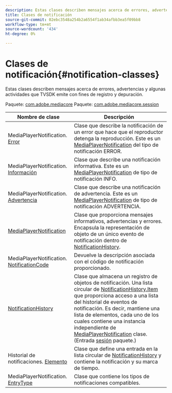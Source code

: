 ```yaml
---
description: Estas clases describen mensajes acerca de errores, advertencias y algunas actividades que TVSDK emite con fines de registro y depuración.
title: Clases de notificación
source-git-commit: 02ebc3548a254b2a6554f1ab34afbb3ea5f09bb8
workflow-type: tm+mt
source-wordcount: '434'
ht-degree: 0%

---
```


# Clases de notificación{#notification-classes}

Estas clases describen mensajes acerca de errores, advertencias y algunas actividades que TVSDK emite con fines de registro y depuración.

Paquete: [com.adobe.mediacore](https://help.adobe.com/en_US/primetime/api/psdk/javadoc_1.4/com/adobe/mediacore/package-summary.html)  Paquete: [com.adobe.mediacore.session](https://help.adobe.com/en_US/primetime/api/psdk/javadoc_1.4/com/adobe/mediacore/session/package-summary.html)

| Nombre de clase | Descripción |
|---|---|
| MediaPlayerNotification. [Error](https://help.adobe.com/en_US/primetime/api/psdk/javadoc_1.4/com/adobe/mediacore/MediaPlayerNotification.Error.html) | Clase que describe la notificación de un error que hace que el reproductor detenga la reproducción. Este es un [MediaPlayerNotification](https://help.adobe.com/en_US/primetime/api/psdk/javadoc_1.4/com/adobe/mediacore/MediaPlayerNotification.html) del tipo de notificación ERROR. |
| MediaPlayerNotification. [Información](https://help.adobe.com/en_US/primetime/api/psdk/javadoc_1.4/com/adobe/mediacore/MediaPlayerNotification.Info.html) | Clase que describe una notificación informativa. Este es un [MediaPlayerNotification](https://help.adobe.com/en_US/primetime/api/psdk/javadoc_1.4/com/adobe/mediacore/MediaPlayerNotification.html) de tipo de notificación INFO. |
| MediaPlayerNotification. [Advertencia](https://help.adobe.com/en_US/primetime/api/psdk/javadoc_1.4/com/adobe/mediacore/MediaPlayerNotification.Warning.html) | Clase que describe una notificación de advertencia. Este es un [MediaPlayerNotification](https://help.adobe.com/en_US/primetime/api/psdk/javadoc_1.4/com/adobe/mediacore/MediaPlayerNotification.html) de tipo de notificación ADVERTENCIA. |
| [MediaPlayerNotification](https://help.adobe.com/en_US/primetime/api/psdk/javadoc_1.4/com/adobe/mediacore/MediaPlayerNotification.html) | Clase que proporciona mensajes informativos, advertencias y errores. Encapsula la representación de objeto de un único evento de notificación dentro de [NotificationHistory](https://help.adobe.com/en_US/primetime/api/psdk/javadoc_1.4/com/adobe/mediacore/session/NotificationHistory.html). |
| MediaPlayerNotification. [NotificationCode](https://help.adobe.com/en_US/primetime/api/psdk/javadoc_1.4/com/adobe/mediacore/MediaPlayerNotification.NotificationCode.html) | Devuelve la descripción asociada con el código de notificación proporcionado. |
| [NotificationHistory](https://help.adobe.com/en_US/primetime/api/psdk/javadoc_1.4/com/adobe/mediacore/session/NotificationHistory.html) | Clase que almacena un registro de objetos de notificación. Una lista circular de [NotificationHistory.Item](https://help.adobe.com/en_US/primetime/api/psdk/javadoc_1.4/com/adobe/mediacore/session/NotificationHistory.Item.html) que proporciona acceso a una lista del historial de eventos de notificación. Es decir, mantiene una lista de elementos, cada uno de los cuales contiene una instancia independiente de [MediaPlayerNotification](https://help.adobe.com/en_US/primetime/api/psdk/javadoc_1.4/com/adobe/mediacore/MediaPlayerNotification.html) clase. (Entrada [sesión](https://help.adobe.com/en_US/primetime/api/psdk/javadoc_1.4/com/adobe/mediacore/session/package-summary.html) paquete.) |
| Historial de notificaciones. [Elemento](https://help.adobe.com/en_US/primetime/api/psdk/javadoc_1.4/com/adobe/mediacore/session/NotificationHistory.Item.html) | Clase que define una entrada en la lista circular de [NotificationHistory](https://help.adobe.com/en_US/primetime/api/psdk/javadoc_1.4/com/adobe/mediacore/session/NotificationHistory.html) y contiene la notificación y su marca de tiempo. |
| MediaPlayerNotification. [EntryType](https://help.adobe.com/en_US/primetime/api/psdk/javadoc_1.4/com/adobe/mediacore/MediaPlayerNotification.EntryType.html) | Clase que contiene los tipos de notificaciones compatibles. |
